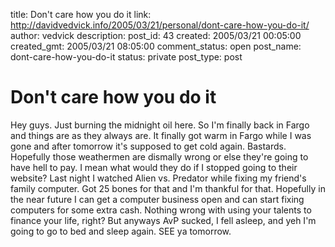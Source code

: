 title: Don't care how you do it
link: http://davidvedvick.info/2005/03/21/personal/dont-care-how-you-do-it/
author: vedvick
description: 
post_id: 43
created: 2005/03/21 00:05:00
created_gmt: 2005/03/21 08:05:00
comment_status: open
post_name: dont-care-how-you-do-it
status: private
post_type: post

# Don't care how you do it

Hey guys. Just burning the midnight oil here. So I'm finally back in Fargo and things are as they always are. It finally got warm in Fargo while I was gone and after tomorrow it's supposed to get cold again. Bastards. Hopefully those weathermen are dismally wrong or else they're going to have hell to pay. I mean what would they do if I stopped going to their website? Last night I watched Alien vs. Predator while fixing my friend's family computer. Got 25 bones for that and I'm thankful for that. Hopefully in the near future I can get a computer business open and can start fixing computers for some extra cash. Nothing wrong with using your talents to finance your life, right? But anyways AvP sucked, I fell asleep, and yeh I'm going to go to bed and sleep again. SEE ya tomorrow.